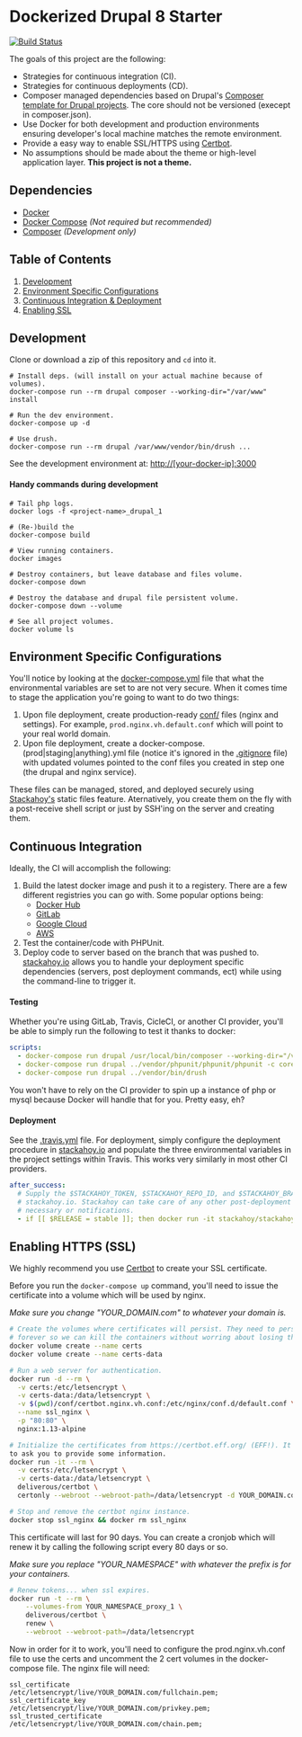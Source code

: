 # Dockerized Drupal 8 Starter

[![Build Status](https://travis-ci.org/LevInteractive/dockerized-drupal-starter.svg?branch=master)](https://travis-ci.org/LevInteractive/dockerized-drupal-starter)

The goals of this project are the following:

* Strategies for continuous integration (CI).
* Strategies for continuous deployments (CD).
* Composer managed dependencies based on Drupal's [Composer template for Drupal projects](https://github.com/drupal-composer/drupal-project). The core should not be versioned (execept in composer.json).
* Use Docker for both development and production environments ensuring developer's local
   machine matches the remote environment.
* Provide a easy way to enable SSL/HTTPS using [Certbot](https://certbot.eff.org/).
* No assumptions should be made about the theme or high-level application layer. **This project is not a theme.**

## Dependencies

* [Docker](https://www.docker.com/)
* [Docker Compose](https://docs.docker.com/compose/) _(Not required but recommended)_
* [Composer](https://getcomposer.org/) _(Development only)_

## Table of Contents

1. [Development](#development)
2. [Environment Specific Configurations](#environment-specific-configurations)
3. [Continuous Integration & Deployment](#continuous-integration-and-deployment)
4. [Enabling SSL](#user-content-enabling-https-ssl)

## Development

Clone or download a zip of this repository and `cd` into it.

```shell
# Install deps. (will install on your actual machine because of volumes).
docker-compose run --rm drupal composer --working-dir="/var/www" install

# Run the dev environment.
docker-compose up -d

# Use drush.
docker-compose run --rm drupal /var/www/vendor/bin/drush ...
```

See the development environment at: [http://[your-docker-ip]:3000](http://[your-docker-ip]:3000)

#### Handy commands during development

```shell
# Tail php logs.
docker logs -f <project-name>_drupal_1

# (Re-)build the
docker-compose build

# View running containers.
docker images

# Destroy containers, but leave database and files volume.
docker-compose down

# Destroy the database and drupal file persistent volume.
docker-compose down --volume

# See all project volumes.
docker volume ls
```

## Environment Specific Configurations

You'll notice by looking at the [docker-compose.yml](docker-compose.yml)
file that what the environmental variables are set to are not very secure. When
it comes time to stage the application you're going to want to do two things:

1. Upon file deployment, create production-ready [conf/](/conf/) files (nginx and settings). For example,
   `prod.nginx.vh.default.conf` which will point to your real world domain.
2. Upon file deployment, create a docker-compose.(prod|staging|anything).yml file (notice it's
   ignored in the [.gitignore](.gitignore) file) with updated volumes pointed to
   the conf files you created in step one (the drupal and nginx service).

These files can be managed, stored, and deployed securely using [Stackahoy's](https://stackahoy.io/)
static files feature. Aternatively, you create them on the fly with a
post-receive shell script or just by SSH'ing on the server and creating them.

## Continuous Integration

Ideally, the CI will accomplish the following:

1. Build the latest docker image and push it to a registery. There are a few
   different registries you can go with. Some popular options being:
     * [Docker Hub](https://hub.docker.com/)
     * [GitLab](https://about.gitlab.com/)
     * [Google Cloud](https://cloud.google.com/container-registry/)
     * [AWS](https://aws.amazon.com/ecr/)
2. Test the container/code with PHPUnit.
3. Deploy code to server based on the branch that was pushed to. [stackahoy.io](https://stackahoy.io) allows
   you to handle your deployment specific dependencies (servers, post deployment
   commands, ect) while using the command-line to trigger it.

#### Testing

Whether you're using GitLab, Travis, CicleCI, or another CI provider, you'll be
able to simply run the following to test it thanks to docker:

```yaml
scripts:
  - docker-compose run drupal /usr/local/bin/composer --working-dir="/var/www" install
  - docker-compose run drupal ../vendor/phpunit/phpunit/phpunit -c core --testsuite unit --exclude-group Composer,DependencyInjection,PageCache
  - docker-compose run drupal ../vendor/bin/drush
```

You won't have to rely on the CI provider to spin up a instance of php or mysql
because Docker will handle that for you. Pretty easy, eh?

#### Deployment

See the [.travis.yml](.travis.yml) file. For deployment, simply configure the
deployment procedure in [stackahoy.io](https://stackahoy.io) and populate the
three environmental variables in the project settings within Travis. This works
very similarly in most other CI providers.

```yaml
after_success:
  # Supply the $STACKAHOY_TOKEN, $STACKAHOY_REPO_ID, and $STACKAHOY_BRANCH from
  # stackahoy.io. Stackahoy can take care of any other post-deployment commands
  # necessary or notifications.
  - if [[ $RELEASE = stable ]]; then docker run -it stackahoy/stackahoy-cli stackahoy deploy --token="$STACKAHOY_TOKEN" --repo="$STACKAHOY_REPO_ID" --branch="$STACKAHOY_BRANCH"; fi;
```


## Enabling HTTPS (SSL)

We highly recommend you use [Certbot](https://certbot.eff.org/) to create your
SSL certificate.

Before you run the `docker-compose up` command, you'll need to issue the
certificate into a volume which will be used by nginx.

_Make sure you change "YOUR_DOMAIN.com" to whatever your domain is._

```bash
# Create the volumes where certificates will persist. They need to persist
# forever so we can kill the containers without worring about losing them.
docker volume create --name certs
docker volume create --name certs-data

# Run a web server for authentication.
docker run -d --rm \
  -v certs:/etc/letsencrypt \
  -v certs-data:/data/letsencrypt \
  -v $(pwd)/conf/certbot.nginx.vh.conf:/etc/nginx/conf.d/default.conf \
  --name ssl_nginx \
  -p "80:80" \
  nginx:1.13-alpine

# Initialize the certificates from https://certbot.eff.org/ (EFF!). It's going
to ask you to provide some information.
docker run -it --rm \
  -v certs:/etc/letsencrypt \
  -v certs-data:/data/letsencrypt \
  deliverous/certbot \
  certonly --webroot --webroot-path=/data/letsencrypt -d YOUR_DOMAIN.com

# Stop and remove the certbot nginx instance.
docker stop ssl_nginx && docker rm ssl_nginx
```

This certificate will last for 90 days. You can create a cronjob which will
renew it by calling the following script every 80 days or so.

_Make sure you replace "YOUR_NAMESPACE" with whatever the prefix is for your
containers._

```bash
# Renew tokens... when ssl expires.
docker run -t --rm \
	--volumes-from YOUR_NAMESPACE_proxy_1 \
	deliverous/certbot \
	renew \
	--webroot --webroot-path=/data/letsencrypt
```

Now in order for it to work, you'll need to configure the prod.nginx.vh.conf
file to use the certs and uncomment the 2 cert volumes in the docker-compose
file. The nginx file will need:

```nginx
ssl_certificate           /etc/letsencrypt/live/YOUR_DOMAIN.com/fullchain.pem;
ssl_certificate_key       /etc/letsencrypt/live/YOUR_DOMAIN.com/privkey.pem;
ssl_trusted_certificate   /etc/letsencrypt/live/YOUR_DOMAIN.com/chain.pem;
```
